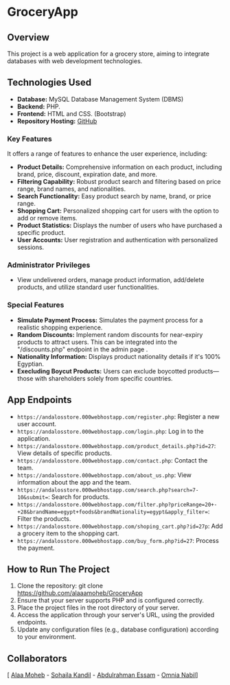 # GroceryApp

## Overview

This project is a web application for a grocery store, aiming to integrate databases with web development technologies. 

## Technologies Used

- **Database:** MySQL Database Management System (DBMS)
- **Backend:** PHP.
- **Frontend:** HTML and CSS. (Bootstrap)
- **Repository Hosting:** [GitHub](https://github.com/alaaamoheb/GroceryApp)

### Key Features
It offers a range of features to enhance the user experience, including:
- **Product Details:** Comprehensive information on each product, including brand, price, discount, expiration date, and more.
- **Filtering Capability:** Robust product search and filtering based on price range, brand names, and nationalities.
- **Search Functionality:** Easy product search by name, brand, or price range.
- **Shopping Cart:** Personalized shopping cart for users with the option to add or remove items.
- **Product Statistics:** Displays the number of users who have purchased a specific product.
- **User Accounts:** User registration and authentication with personalized sessions.

### Administrator Privileges
- View undelivered orders, manage product information, add/delete products, and utilize standard user functionalities.

### Special Features
- **Simulate Payment Process:** Simulates the payment process for a realistic shopping experience.
- **Random Discounts:** Implement random discounts for near-expiry products to attract users. This can be integrated into the "/discounts.php" endpoint in the admin page .
- **Nationality Information:** Displays product nationality details if it's 100% Egyptian.
- **Execluding Boycut Products:** Users can exclude boycotted products—those with shareholders solely from specific countries.
## App Endpoints

- `https://andalosstore.000webhostapp.com/register.php`: Register a new user account.
- `https://andalosstore.000webhostapp.com/login.php`: Log in to the application.
- `https://andalosstore.000webhostapp.com/product_details.php?id=27`: View details of specific products.
- `https://andalosstore.000webhostapp.com/contact.php`: Contact the team.
- `https://andalosstore.000webhostapp.com/about_us.php`: View information about the app and the team.
- `https://andalosstore.000webhostapp.com/search.php?search=7-10&submit=`: Search for products.
- `https://andalosstore.000webhostapp.com/filter.php?priceRange=20+-+28&brandName=egypt+foods&brandNationality=egypt&apply_filter=`: Filter the products.
- `https://andalosstore.000webhostapp.com/shoping_cart.php?id=27p`: Add a grocery item to the shopping cart.
- `https://andalosstore.000webhostapp.com/buy_form.php?id=27`: Process the payment.

## How to Run The Project

1. Clone the repository:
 git clone https://github.com/alaaamoheb/GroceryApp
2. Ensure that your server supports PHP and is configured correctly.
3. Place the project files in the root directory of your server.
4. Access the application through your server's URL, using the provided endpoints.
5. Update any configuration files (e.g., database configuration) according to your environment.

## Collaborators
[ [Alaa Moheb](https://github.com/alaaamoheb) - [Sohaila Kandil](https://github.com/SohailaKandil) - [Abdulrahman Essam](https://github.com/A-Ess12) - [Omnia Nabil](https://github.com/omniaEjust)]
